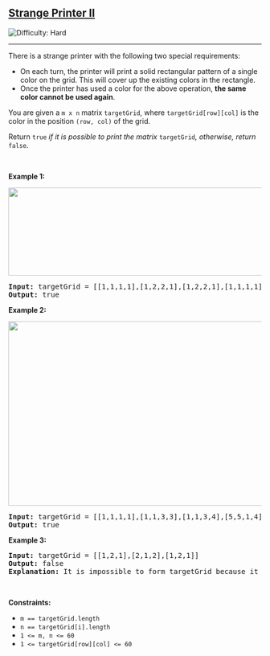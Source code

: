 <h2><a href="https://leetcode.com/problems/strange-printer-ii">Strange Printer II</a></h2> <img src='https://img.shields.io/badge/Difficulty-Hard-red' alt='Difficulty: Hard' /><hr><p>There is a strange printer with the following two special requirements:</p>

<ul>
	<li>On each turn, the printer will print a solid rectangular pattern of a single color on the grid. This will cover up the existing colors in the rectangle.</li>
	<li>Once the printer has used a color for the above operation, <strong>the same color cannot be used again</strong>.</li>
</ul>

<p>You are given a <code>m x n</code> matrix <code>targetGrid</code>, where <code>targetGrid[row][col]</code> is the color in the position <code>(row, col)</code> of the grid.</p>

<p>Return <code>true</code><em> if it is possible to print the matrix </em><code>targetGrid</code><em>,</em><em> otherwise, return </em><code>false</code>.</p>

<p>&nbsp;</p>
<p><strong class="example">Example 1:</strong></p>
<img alt="" src="https://assets.leetcode.com/uploads/2021/12/23/print1.jpg" style="width: 600px; height: 175px;" />
<pre>
<strong>Input:</strong> targetGrid = [[1,1,1,1],[1,2,2,1],[1,2,2,1],[1,1,1,1]]
<strong>Output:</strong> true
</pre>

<p><strong class="example">Example 2:</strong></p>
<img alt="" src="https://assets.leetcode.com/uploads/2021/12/23/print2.jpg" style="width: 600px; height: 367px;" />
<pre>
<strong>Input:</strong> targetGrid = [[1,1,1,1],[1,1,3,3],[1,1,3,4],[5,5,1,4]]
<strong>Output:</strong> true
</pre>

<p><strong class="example">Example 3:</strong></p>

<pre>
<strong>Input:</strong> targetGrid = [[1,2,1],[2,1,2],[1,2,1]]
<strong>Output:</strong> false
<strong>Explanation:</strong> It is impossible to form targetGrid because it is not allowed to print the same color in different turns.
</pre>

<p>&nbsp;</p>
<p><strong>Constraints:</strong></p>

<ul>
	<li><code>m == targetGrid.length</code></li>
	<li><code>n == targetGrid[i].length</code></li>
	<li><code>1 &lt;= m, n &lt;= 60</code></li>
	<li><code>1 &lt;= targetGrid[row][col] &lt;= 60</code></li>
</ul>
